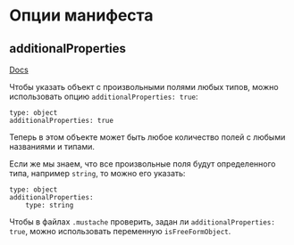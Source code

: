 # Опции манифеста

## additionalProperties

[Docs](https://swagger.io/docs/specification/data-models/dictionaries/)

Чтобы указать объект с произвольными полями любых типов, можно использовать опцию `additionalProperties: true`:
```
type: object
additionalProperties: true
```
Теперь в этом объекте может быть любое количество полей с любыми названиями и типами.

Если же мы знаем, что все произвольные поля будут определенного типа, например `string`, то можно его указать:
```
type: object
additionalProperties:
    type: string
```
Чтобы в файлах `.mustache` проверить, задан ли `additionalProperties: true`, можно использовать переменную `isFreeFormObject`.